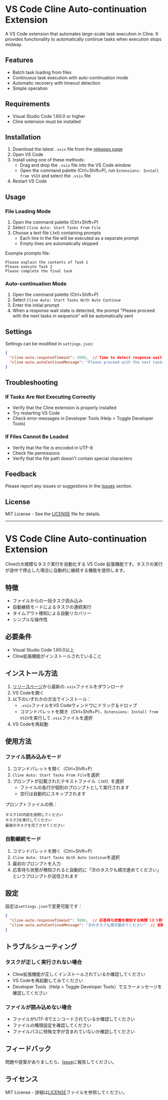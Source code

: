 # VS Code Cline Auto-continuation Extension
A VS Code extension that automates large-scale task execution in Cline. It provides functionality to automatically continue tasks when execution stops midway.

## Features
- Batch task loading from files
- Continuous task execution with auto-continuation mode
- Automatic recovery with timeout detection
- Simple operation

## Requirements
- Visual Studio Code 1.60.0 or higher
- Cline extension must be installed

## Installation
1. Download the latest `.vsix` file from the [releases page](./releases)
2. Open VS Code
3. Install using one of these methods:
   - Drag and drop the `.vsix` file into the VS Code window
   - Open the command palette (Ctrl+Shift+P), run `Extensions: Install from VSIX` and select the `.vsix` file
4. Restart VS Code

## Usage
### File Loading Mode
1. Open the command palette (Ctrl+Shift+P)
2. Select `Cline Auto: Start Tasks From File`
3. Choose a text file (.txt) containing prompts
   - Each line in the file will be executed as a separate prompt
   - Empty lines are automatically skipped

Example prompts file:
```text
Please explain the contents of Task 1
Please execute Task 2
Please complete the final task
```

### Auto-continuation Mode
1. Open the command palette (Ctrl+Shift+P)
2. Select `Cline Auto: Start Tasks With Auto Continue`
3. Enter the initial prompt
4. When a response wait state is detected, the prompt "Please proceed with the next tasks in sequence" will be automatically sent

## Settings
Settings can be modified in `settings.json`:
```json
{
  "cline-auto.responseTimeout": 5000,  // Time to detect response wait state (milliseconds)
  "cline-auto.autoContinueMessage": "Please proceed with the next tasks in sequence"  // Auto-continuation message
}
```

## Troubleshooting
### If Tasks Are Not Executing Correctly
- Verify that the Cline extension is properly installed
- Try restarting VS Code
- Check error messages in Developer Tools (Help > Toggle Developer Tools)

### If Files Cannot Be Loaded
- Verify that the file is encoded in UTF-8
- Check file permissions
- Verify that the file path doesn't contain special characters

## Feedback
Please report any issues or suggestions in the [Issues](./issues) section.

## License
MIT License - See the [LICENSE](./LICENSE) file for details.

------------

# VS Code Cline Auto-continuation Extension

Clineの大規模なタスク実行を自動化する VS Code 拡張機能です。タスクの実行が途中で停止した場合に自動的に継続する機能を提供します。

## 特徴

- ファイルからの一括タスク読み込み
- 自動継続モードによるタスクの連続実行
- タイムアウト検知による自動リカバリー
- シンプルな操作性

## 必要条件

- Visual Studio Code 1.60.0以上
- Cline拡張機能がインストールされていること

## インストール方法

1. [リリースページ](./releases)から最新の`.vsix`ファイルをダウンロード
2. VS Codeを開く
3. 以下のいずれかの方法でインストール：
   - `.vsix`ファイルをVS Codeウィンドウにドラッグ＆ドロップ
   - コマンドパレットを開き（Ctrl+Shift+P）、`Extensions: Install from VSIX`を実行して`.vsix`ファイルを選択
4. VS Codeを再起動

## 使用方法

### ファイル読み込みモード

1. コマンドパレットを開く（Ctrl+Shift+P）
2. `Cline Auto: Start Tasks From File`を選択
3. プロンプトが記載されたテキストファイル（.txt）を選択
   - ファイルの各行が個別のプロンプトとして実行されます
   - 空行は自動的にスキップされます

プロンプトファイルの例：
```text
タスク1の内容を説明してください
タスク2を実行してください
最後のタスクを完了させてください
```

### 自動継続モード

1. コマンドパレットを開く（Ctrl+Shift+P）
2. `Cline Auto: Start Tasks With Auto Continue`を選択
3. 最初のプロンプトを入力
4. 応答待ち状態が検知されると自動的に「次のタスクも順次進めてください」というプロンプトが送信されます

## 設定

設定は`settings.json`で変更可能です：

```json
{
  "cline-auto.responseTimeout": 5000,  // 応答待ち状態を検知する時間（ミリ秒）
  "cline-auto.autoContinueMessage": "次のタスクも順次進めてください"  // 自動継続時のメッセージ
}
```

## トラブルシューティング

### タスクが正しく実行されない場合

- Cline拡張機能が正しくインストールされているか確認してください
- VS Codeを再起動してみてください
- Developer Tools（Help > Toggle Developer Tools）でエラーメッセージを確認してください

### ファイルが読み込めない場合

- ファイルがUTF-8でエンコードされているか確認してください
- ファイルの権限設定を確認してください
- ファイルパスに特殊文字が含まれていないか確認してください

## フィードバック

問題や提案がありましたら、[Issue](./issues)に報告してください。

## ライセンス

MIT License - 詳細は[LICENSE](./LICENSE)ファイルを参照してください。

